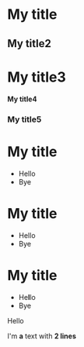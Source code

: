 # My title
## My title2
# My title3
#### My title4
### My title5
# My title
* Hello
* Bye
# My title
- Hello
- Bye
# My title
- He**l**lo
- Bye

Hello

I'm **a** text
with __2 lines__

